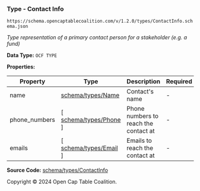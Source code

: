 ### Type - Contact Info

`https://schema.opencaptablecoalition.com/v/1.2.0/types/ContactInfo.schema.json`

_Type representation of a primary contact person for a stakeholder (e.g. a fund)_

**Data Type:** `OCF TYPE`

**Properties:**

| Property      | Type                                 | Description                           | Required |
| ------------- | ------------------------------------ | ------------------------------------- | -------- |
| name          | [schema/types/Name](./Name.md)       | Contact's name                        | -        |
| phone_numbers | [ [schema/types/Phone](./Phone.md) ] | Phone numbers to reach the contact at | -        |
| emails        | [ [schema/types/Email](./Email.md) ] | Emails to reach the contact at        | -        |

**Source Code:** [schema/types/ContactInfo](../../../../schema/types/ContactInfo.schema.json)

Copyright © 2024 Open Cap Table Coalition.
